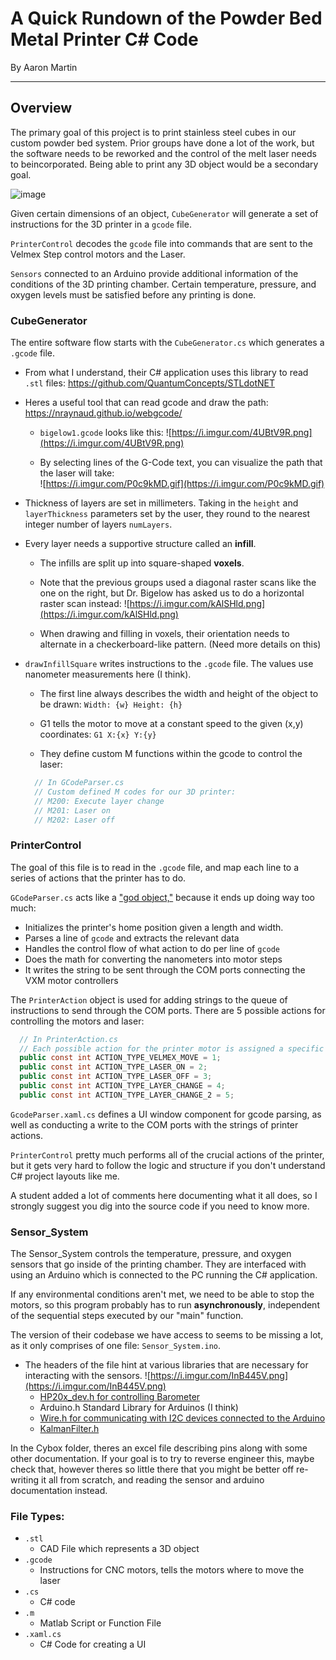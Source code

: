 # A Quick Rundown of the Powder Bed Metal Printer C# Code
By Aaron Martin
<hr></hr>


## Overview
  The primary goal of this project is to print stainless steel cubes in our custom powder bed system.  Prior groups have done a lot of the work, but the software needs to be reworked and the control of the melt laser needs to beincorporated.  Being able to print any 3D object would be a secondary goal.

![image](https://i.imgur.com/XoYcLUI.png)

Given certain dimensions of an object, `CubeGenerator` will generate a set of instructions for the 3D printer in a `gcode` file. 

`PrinterControl` decodes the `gcode` file into commands that are sent to the Velmex Step control motors and the Laser.

`Sensors` connected to an Arduino provide additional information of the conditions of the 3D printing chamber. Certain temperature, pressure, and oxygen levels must be satisfied before any printing is done.


### CubeGenerator
The entire software flow starts with the `CubeGenerator.cs` which generates a `.gcode` file. 

- From what I understand, their C# application uses this library to read `.stl` files: https://github.com/QuantumConcepts/STLdotNET

- Heres a useful tool that can read gcode and draw the path: https://nraynaud.github.io/webgcode/
  
  - `bigelow1.gcode` looks like this: 
    ![https://i.imgur.com/4UBtV9R.png](https://i.imgur.com/4UBtV9R.png)

  - By selecting lines of the G-Code text, you can visualize the path that the laser will take:   
    ![https://i.imgur.com/P0c9kMD.gif](https://i.imgur.com/P0c9kMD.gif)

- Thickness of layers are set in millimeters. Taking in the `height` and `layerThickness` parameters set by the user, they round to the nearest integer number of layers `numLayers`.

- Every layer needs a supportive structure called an **infill**. 
  
  - The infills are split up into square-shaped **voxels**.

  - Note that the previous groups used a diagonal raster scans like the one on the right, but Dr. Bigelow has asked us to do a horizontal raster scan instead:
    ![https://i.imgur.com/kAlSHld.png](https://i.imgur.com/kAlSHld.png)

  - When drawing and filling in voxels, their orientation needs to alternate in a checkerboard-like pattern. (Need more details on this)
  
- `drawInfillSquare` writes instructions to the `.gcode` file.
  The values use nanometer measurements here (I think).

  - The first line always describes the width and height of the object to be drawn: `Width: {w} Height: {h}`

  - G1 tells the motor to move at a constant speed to the given (x,y) coordinates: `G1 X:{x} Y:{y}`
  
  - They define custom M functions within the gcode to control the laser:
  ```cs
    // In GCodeParser.cs
    // Custom defined M codes for our 3D printer: 
    // M200: Execute layer change
    // M201: Laser on
    // M202: Laser off
  ```


### PrinterControl
The goal of this file is to read in the `.gcode` file, and map each line to a series of actions that the printer has to do.

`GCodeParser.cs` acts like a ["god object,"](https://en.wikipedia.org/wiki/God_object) because it ends up doing way too much: 
- Initializes the printer's home position given a length and width.
- Parses a line of `gcode` and extracts the relevant data
- Handles the control flow of what action to do per line of `gcode`
- Does the math for converting the nanometers into motor steps
- It writes the string to be sent through the COM ports connecting the VXM motor controllers

The `PrinterAction` object is used for adding strings to the queue of instructions to send through the COM ports. There are 5 possible actions for controlling the motors and laser:
```cs
  // In PrinterAction.cs
  // Each possible action for the printer motor is assigned a specific integer
  public const int ACTION_TYPE_VELMEX_MOVE = 1;
  public const int ACTION_TYPE_LASER_ON = 2;
  public const int ACTION_TYPE_LASER_OFF = 3;
  public const int ACTION_TYPE_LAYER_CHANGE = 4;
  public const int ACTION_TYPE_LAYER_CHANGE_2 = 5;
```

`GcodeParser.xaml.cs` defines a UI window component for gcode parsing, as well as conducting a write to the COM ports with the strings of printer actions.

`PrinterControl` pretty much performs all of the crucial actions of the printer, but it gets very hard to follow the logic and structure if you don't understand C# project layouts like me.

A student added a lot of comments here documenting what it all does, so I strongly suggest you dig into the source code if you need to know more.


### Sensor_System
The Sensor_System controls the temperature, pressure, and oxygen sensors that go inside of the printing chamber. They are interfaced with using an Arduino which is connected to the PC running the C# application. 

If any environmental conditions aren't met, we need to be able to stop the motors, so this program probably has to run **asynchronously**, independent of the sequential steps executed by our "main" function.

The version of their codebase we have access to seems to be missing a lot, as it only comprises of one file: `Sensor_System.ino`.

  - The headers of the file hint at various libraries that are necessary for interacting with the sensors.
    ![https://i.imgur.com/InB445V.png](https://i.imgur.com/InB445V.png)
    - [HP20x_dev.h for controlling Barometer](https://github.com/Seeed-Studio/Grove_Barometer_HP20x/blob/master/HP20x_dev.h)
    - Arduino.h Standard Library for Arduinos (I think)
    - [Wire.h for communicating with I2C devices connected to the Arduino](https://www.arduino.cc/en/Reference/Wire)
    - [KalmanFilter.h](https://en.wikipedia.org/wiki/Kalman_filter)

In the Cybox folder, theres an excel file describing pins along with some other documentation. If your goal is to try to reverse engineer this, maybe check that, however theres so little there that you might be better off re-writing it all from scratch, and reading the sensor and arduino documentation instead.


### File Types:

- `.stl`
  - CAD File which represents a 3D object
- `.gcode`
  - Instructions for CNC motors, tells the motors where to move the laser
- `.cs`
  - C# code
- `.m`
  - Matlab Script or Function File
- `.xaml.cs`
  - C# Code for creating a UI

